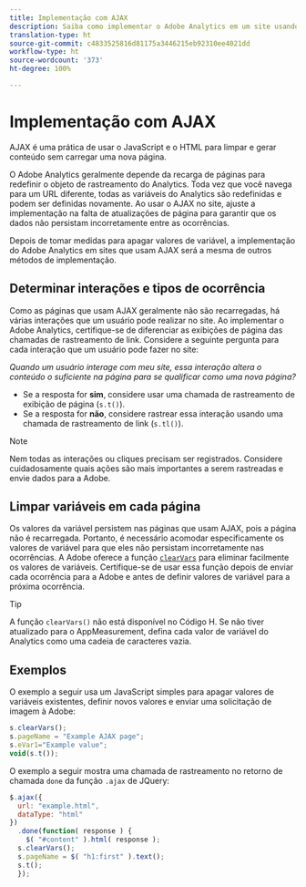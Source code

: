 ```yaml
---
title: Implementação com AJAX
description: Saiba como implementar o Adobe Analytics em um site usando o AJAX.
translation-type: ht
source-git-commit: c4833525816d81175a3446215eb92310ee4021dd
workflow-type: ht
source-wordcount: '373'
ht-degree: 100%

---
```



# Implementação com AJAX

AJAX é uma prática de usar o JavaScript e o HTML para limpar e gerar conteúdo sem carregar uma nova página.

O Adobe Analytics geralmente depende da recarga de páginas para redefinir o objeto de rastreamento do Analytics. Toda vez que você navega para um URL diferente, todas as variáveis do Analytics são redefinidas e podem ser definidas novamente. Ao usar o AJAX no site, ajuste a implementação na falta de atualizações de página para garantir que os dados não persistam incorretamente entre as ocorrências.

Depois de tomar medidas para apagar valores de variável, a implementação do Adobe Analytics em sites que usam AJAX será a mesma de outros métodos de implementação.

## Determinar interações e tipos de ocorrência

Como as páginas que usam AJAX geralmente não são recarregadas, há várias interações que um usuário pode realizar no site. Ao implementar o Adobe Analytics, certifique-se de diferenciar as exibições de página das chamadas de rastreamento de link. Considere a seguinte pergunta para cada interação que um usuário pode fazer no site:

*Quando um usuário interage com meu site, essa interação altera o conteúdo o suficiente na página para se qualificar como uma nova página?*

* Se a resposta for **sim**, considere usar uma chamada de rastreamento de exibição de página (`s.t()`).
* Se a resposta for **não**, considere rastrear essa interação usando uma chamada de rastreamento de link (`s.tl()`).

>[!NOTE]
>
>Nem todas as interações ou cliques precisam ser registrados. Considere cuidadosamente quais ações são mais importantes a serem rastreadas e envie dados para a Adobe.

## Limpar variáveis em cada página

Os valores da variável persistem nas páginas que usam AJAX, pois a página não é recarregada. Portanto, é necessário acomodar especificamente os valores de variável para que eles não persistam incorretamente nas ocorrências. A Adobe oferece a função [`clearVars`](../vars/functions/clearvars.md) para eliminar facilmente os valores de variáveis. Certifique-se de usar essa função depois de enviar cada ocorrência para a Adobe e antes de definir valores de variável para a próxima ocorrência.

>[!TIP]
>
>A função `clearVars()` não está disponível no Código H. Se não tiver atualizado para o AppMeasurement, defina cada valor de variável do Analytics como uma cadeia de caracteres vazia.

## Exemplos

O exemplo a seguir usa um JavaScript simples para apagar valores de variáveis existentes, definir novos valores e enviar uma solicitação de imagem à Adobe:

```js
s.clearVars();
s.pageName = "Example AJAX page";
s.eVar1="Example value";
void(s.t());
```

O exemplo a seguir mostra uma chamada de rastreamento no retorno de chamada `done` da função `.ajax` de JQuery:

```js
$.ajax({
  url: "example.html",
  dataType: "html"
})
  .done(function( response ) {
    $( "#content" ).html( response );
  s.clearVars();
  s.pageName = $( "h1:first" ).text();
  s.t();
  });
```
